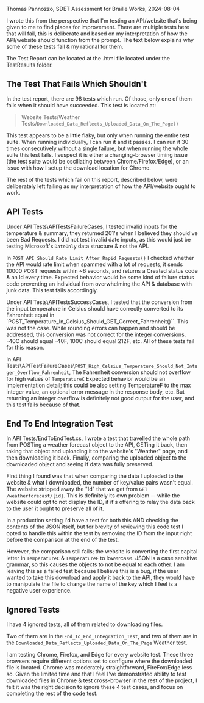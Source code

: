 Thomas Pannozzo, SDET Assessment for Braille Works, 2024-08-04

I wrote this from the perspective that I'm testing an API/website that's
being given to me to find places for improvement. There are multiple
tests here that will fail, this is deliberate and based on my 
interpretation of how the API/website should function from the prompt. 
The text below explains why some of these tests fail & my rational for them.

The Test Report can be located at the .html file located under the TestResults folder.

## The Test That Fails Which Shouldn't

In the test report, there are 98 tests which run. Of those, only one of them 
fails when it should have succeeded. This test is located at:

> Website Tests/Weather Tests/`Downloaded_Data_Reflects_Uploaded_Data_On_The_Page()`

This test appears to be a little flaky, but only when running the entire test suite. 
When running individually, I can run it and it passes. I can run it 30 times consecutively
without a single failure, but when running the whole suite this test fails. I suspect
it is either a changing-browser timing issue (the test suite would be oscillating between 
Chrome/Firefox/Edge), or an issue with how I setup the download location for Chrome. 

The rest of the tests which fail on this report, described below, were deliberately left 
failing as my interpretation of how the API/website ought to work.

## API Tests

Under API Tests\\APITestsFailureCases, I tested invalid inputs for the 
temperature & summary, they returned 201's when I believed they should've
been Bad Requests. I did not test invalid date inputs, as this would 
just be testing Microsoft's `DateOnly` data structure & not the API.

In `POST_API_Should_Rate_Limit_After_Rapid_Requests()` I checked whether the
API would rate limit when spammed with a lot of requests, it sends 10000 POST
requests within ~6 seconds, and returns a Created status code & an Id every time.
Expected behavior would be some kind of failure status code preventing an individual
from overwhelming the API & database with junk data. This test fails accordingly.

Under API Tests\\APITestsSuccessCases, I tested that the conversion from
the input temperature in Celsius should have correctly converted to its
Fahrenheit equal in `POST_Temperature_In_Celsius_Should_GET_Correct_Fahrenheit()``.
This was not the case. While rounding errors can happen and should be addressed,
this conversion was not correct for the integer conversions. -40C should equal -40F,
100C should equal 212F, etc. All of these tests fail for this reason.

In API Tests\\APITestFailureCases\\`POST_High_Celsius_Temperature_Should_Not_Integer_Overflow_Fahrenheit`,
The Fahrenheit conversion should not overflow for high values of `TemperatureC`
Expected behavior would be an implementation detail; this could be also setting 
TemperatureF to the max integer value, an optional error message in the response body, 
etc. But returning an integer overflow is definitely not good output for the user,
and this test fails because of that.

## End To End Integration Test

In API Tests/EndToEndTest.cs, I wrote a test that travelled the whole path 
from POSTing a weather forecast object to the API, GETing it back, then taking
that object and uploading it to the website's "Weather" page, and then downloading
it back. Finally, comparing the uploaded object to the downloaded object and
seeing if data was fully preserved. 

First thing I found was that when comparing the data I uploaded to the website & what I 
downloaded, the number of key/value pairs wasn't equal. The website stripped away the "Id" 
that we get from `GET /weatherforecast/{id}`. This is definitely its own problem -- while 
the website could opt to not display the ID, if it's offering to relay the data back 
to the user it ought to preserve all of it. 

In a production setting I'd have a test for both this AND checking the contents of the 
JSON itself, but for brevity of reviewing this code test I opted to handle this within
the test by removing the ID from the input right before the comparison at the end of the
test. 

However, the comparison still fails; the website is converting the first capital letter in
`TemperatureC` & `TemperatureF` to lowercase. JSON is a case sensitive grammar, so this causes 
the objects to not be equal to each other. I am leaving this as a failed test because I believe
this is a bug, if the user wanted to take this download and apply it back to the API, they would
have to manipulate the file to change the name of the key which I feel is a negative user experience.

## Ignored Tests

I have 4 ignored tests, all of them related to downloading files. 

Two of them are in the `End_To_End_Integration_Test`, and two of them are in the 
`Downloaded_Data_Reflects_Uploaded_Data_On_The_Page` Weather test. 

I am testing Chrome, Firefox, and Edge for every website test. These three browsers require
different options set to configure where the downloaded file is located. Chrome was moderately
straightforward, FireFox/Edge less so. Given the limited time and that I feel I've demonstrated ability
to test downloaded files in Chrome & test cross-browser in the rest of the project, I felt it was 
the right decision to ignore these 4 test cases, and focus on completing the rest of the code test. 